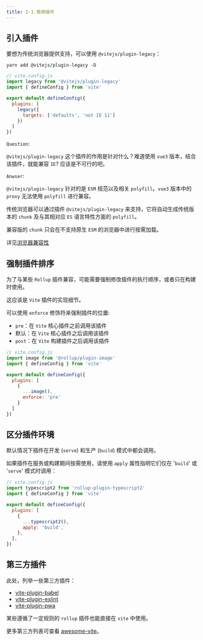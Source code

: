 ```yaml
---
title: 2-1.使用插件
---
```


## 引入插件

要想为传统浏览器提供支持，可以使用 `@vitejs/plugin-legacy`：

```shell
yarn add @vitejs/plugin-legacy -D
```

```js
// vite.config.js
import legacy from '@vitejs/plugin-legacy'
import { defineConfig } from 'vite'

export default defineConfig({
  plugins: [
    legacy({
      targets: ['defaults', 'not IE 11']
    })
  ]
})
```

`Question`: 

`@vitejs/plugin-legacy` 这个插件的作用是针对什么？难道使用 `vue3` 版本，结合该插件，就能兼容 `IE`? 应该是不可行的吧。

`Anwser`:

`@vitejs/plugin-legacy` 针对的是 `ESM` 规范以及相关 `polyfill`。`vue3` 版本中的 `proxy` 无法使用 `polyfill` 进行兼容。

传统浏览器可以通过插件 `@vitejs/plugin-legacy` 来支持，它将自动生成传统版本的 `chunk` 及与其相对应 `ES` 语言特性方面的 `polyfill`。

兼容版的 `chunk` 只会在不支持原生 `ESM` 的浏览器中进行按需加载。

详见[浏览器兼容性](https://cn.vitejs.dev/guide/build.html#browser-compatibility)

## 强制插件排序

为了与某些 `Rollup` 插件兼容，可能需要强制修改插件的执行顺序，或者只在构建时使用。

这应该是 `Vite` 插件的实现细节。

可以使用 `enforce` 修饰符来强制插件的位置:

- `pre`：在 `Vite` 核心插件之前调用该插件
- 默认：在 `Vite` 核心插件之后调用该插件
- `post`：在 `Vite` 构建插件之后调用该插件

```js
// vite.config.js
import image from '@rollup/plugin-image'
import { defineConfig } from 'vite'

export default defineConfig({
  plugins: [
    {
      ...image(),
      enforce: 'pre'
    }
  ]
})
```

## 区分插件环境

默认情况下插件在开发 (`serve`) 和生产 (`build`) 模式中都会调用。

如果插件在服务或构建期间按需使用，请使用 `apply` 属性指明它们仅在 '`build`' 或 '`serve`' 模式时调用：

```js
// vite.config.js
import typescript2 from 'rollup-plugin-typescript2'
import { defineConfig } from 'vite'

export default defineConfig({
  plugins: [
    {
      ...typescript2(),
      apply: 'build',
    },
  ],
})
```

## 第三方插件

此处，列举一些第三方插件：

- [vite-plugin-babel](https://github.com/owlsdepartment/vite-plugin-babel)
- [vite-plugin-eslint](https://github.com/gxmari007/vite-plugin-eslint)
- [vite-plugin-pwa](https://github.com/vite-pwa/vite-plugin-pwa)

某些遵循了一定规则的 `rollup` 插件也能直接在 `vite` 中使用。

更多第三方列表可查看 [awesome-vite](https://github.com/vitejs/awesome-vite#plugins)。
